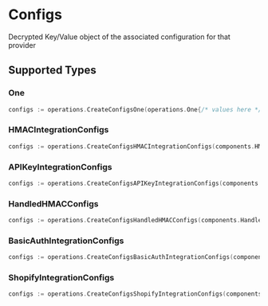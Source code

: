 # Configs

Decrypted Key/Value object of the associated configuration for that provider


## Supported Types

### One

```go
configs := operations.CreateConfigsOne(operations.One{/* values here */})
```

### HMACIntegrationConfigs

```go
configs := operations.CreateConfigsHMACIntegrationConfigs(components.HMACIntegrationConfigs{/* values here */})
```

### APIKeyIntegrationConfigs

```go
configs := operations.CreateConfigsAPIKeyIntegrationConfigs(components.APIKeyIntegrationConfigs{/* values here */})
```

### HandledHMACConfigs

```go
configs := operations.CreateConfigsHandledHMACConfigs(components.HandledHMACConfigs{/* values here */})
```

### BasicAuthIntegrationConfigs

```go
configs := operations.CreateConfigsBasicAuthIntegrationConfigs(components.BasicAuthIntegrationConfigs{/* values here */})
```

### ShopifyIntegrationConfigs

```go
configs := operations.CreateConfigsShopifyIntegrationConfigs(components.ShopifyIntegrationConfigs{/* values here */})
```

